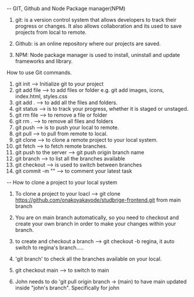 -- GIT, Github and Node Package manager(NPM)

1. git: is a version control system that allows developers to track their progress or changes. It also allows collaboration and its used to save projects from local to remote.

2. Github: is an online repository where our projects are saved.

3. NPM: Node package manager is used to install, uninstall and update frameworks and library.

How to use Git commands.

1. git init --> Initialize git to your project
2. git add file --> to add files or folder e.g. git add images, icons, index.html, styles.css
3. git add . --> to add all the files and folders.
4. git status --> is to track your progress, whether it is staged or unstaged.
5. git rm file --> to remove a file or folder
6. git rm . --> to remove all files and folders
7. git push --> is to push your local to remote.
8. git pull --> to pull from remote to local.
9. git clone --> to clone a remote project to your local system.
10. git fetch --> to fetch remote branches.
11. git push to the server --> git push origin branch name
12. git branch --> to list all the branches available
13. git checkout --> is used to switch between branches
14. git commit -m "" --> to comment your latest task

-- How to clone a project to your local system

1. To clone a project to your loacl --> git clone https://github.com/onakoyakayode/studbrige-frontend.git from main branch
2. You are on main branch automatically, so you need to checkout and create your own branch in order to make your changes within your branch.
3. to create and checkout a branch --> git checkout -b regina, it auto switch to regina's branch.....
4. 'git branch' to check all the branches available on your local.
5. git checkout main --> to switch to main

6. John needs to do 'git pull origin branch -> (main) to have main updated inside "john's branch". Specifically for john
